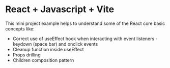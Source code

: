 # React + Javascript + Vite

This mini project example helps to understand some of the React core basic concepts like:
- Correct use of useEffect hook when interacting with event listeners - keydown (space bar) and onclick events
- Cleanup function inside useEffect
- Props drilling
- Children composition pattern

